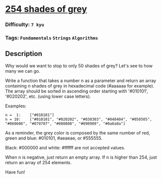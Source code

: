 # [254 shades of grey](https://www.codewars.com/kata/54d22119beeaaaf663000024)

### Difficulty: `7 kyu`

### Tags: `Fundamentals` `Strings` `Algorithms`

## Description

Why would we want to stop to only 50 shades of grey? Let's see to how many we can go.

Write a function that takes a number n as a parameter and return an array containing n shades of grey in hexadecimal code (#aaaaaa for example). The array should be sorted in ascending order starting with '#010101', '#020202', etc. (using lower case letters).

Examples:

```
n =  1:    ["#010101"]
n = 10:    ["#010101", "#020202", "#030303", "#040404", "#050505", "#060606", "#070707", "#080808", "#090909", "#0a0a0a"]
```

As a reminder, the grey color is composed by the same number of red, green and blue: #010101, #aeaeae, or #555555.

Black: #000000 and white: #ffffff are not accepted values.

When n is negative, just return an empty array. If n is higher than 254, just return an array of 254 elements.

Have fun!